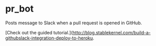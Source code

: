 # pr_bot

Posts message to Slack when a pull request is opened in GitHub.

[Check out the guided tutorial.](http://blog.stablekernel.com/build-a-githubslack-integration-deploy-to-heroku.
